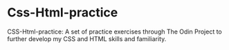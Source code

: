 # Css-Html-practice

CSS-Html-practice: A set of practice exercises through The Odin Project to further develop my CSS and HTML skills and familiarity.
